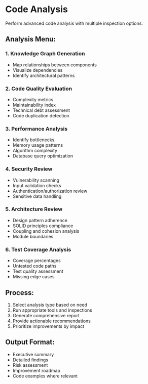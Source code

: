 # Code Analysis

Perform advanced code analysis with multiple inspection options.

## Analysis Menu:

### 1. Knowledge Graph Generation
- Map relationships between components
- Visualize dependencies
- Identify architectural patterns

### 2. Code Quality Evaluation
- Complexity metrics
- Maintainability index
- Technical debt assessment
- Code duplication detection

### 3. Performance Analysis
- Identify bottlenecks
- Memory usage patterns
- Algorithm complexity
- Database query optimization

### 4. Security Review
- Vulnerability scanning
- Input validation checks
- Authentication/authorization review
- Sensitive data handling

### 5. Architecture Review
- Design pattern adherence
- SOLID principles compliance
- Coupling and cohesion analysis
- Module boundaries

### 6. Test Coverage Analysis
- Coverage percentages
- Untested code paths
- Test quality assessment
- Missing edge cases

## Process:
1. Select analysis type based on need
2. Run appropriate tools and inspections
3. Generate comprehensive report
4. Provide actionable recommendations
5. Prioritize improvements by impact

## Output Format:
- Executive summary
- Detailed findings
- Risk assessment
- Improvement roadmap
- Code examples where relevant
